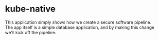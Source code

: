 # kube-native

This application simply shows how we create a secure software pipeline. The app itself is a simple database application, and by making this change we'll kick off the pipeline.
